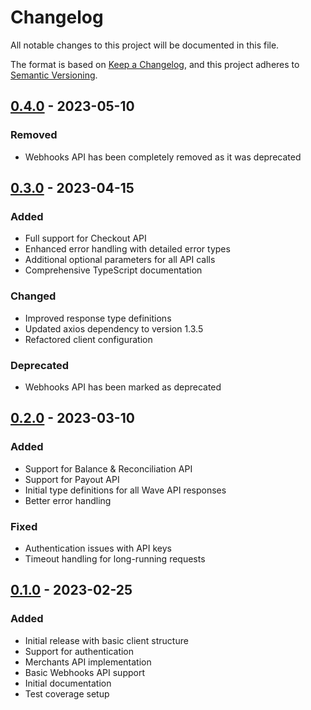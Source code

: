 # Changelog

All notable changes to this project will be documented in this file.

The format is based on [Keep a Changelog](https://keepachangelog.com/en/1.0.0/),
and this project adheres to [Semantic Versioning](https://semver.org/spec/v2.0.0.html).

## [0.4.0] - 2023-05-10

### Removed
- Webhooks API has been completely removed as it was deprecated

## [0.3.0] - 2023-04-15

### Added
- Full support for Checkout API
- Enhanced error handling with detailed error types
- Additional optional parameters for all API calls
- Comprehensive TypeScript documentation

### Changed
- Improved response type definitions
- Updated axios dependency to version 1.3.5
- Refactored client configuration

### Deprecated
- Webhooks API has been marked as deprecated

## [0.2.0] - 2023-03-10

### Added
- Support for Balance & Reconciliation API
- Support for Payout API
- Initial type definitions for all Wave API responses
- Better error handling

### Fixed
- Authentication issues with API keys
- Timeout handling for long-running requests

## [0.1.0] - 2023-02-25

### Added
- Initial release with basic client structure
- Support for authentication
- Merchants API implementation
- Basic Webhooks API support
- Initial documentation
- Test coverage setup

[0.4.0]: https://github.com/0xc007b/wave-api-client/compare/v0.3.0...v0.4.0
[0.3.0]: https://github.com/0xc007b/wave-api-client/compare/v0.2.0...v0.3.0
[0.2.0]: https://github.com/0xc007b/wave-api-client/compare/v0.1.0...v0.2.0
[0.1.0]: https://github.com/0xc007b/wave-api-client/releases/tag/v0.1.0